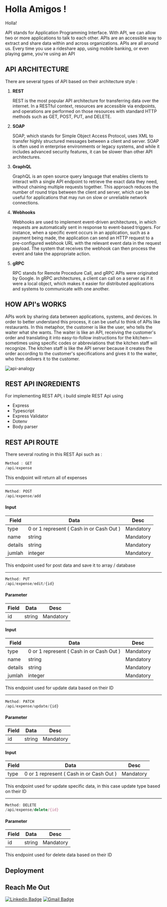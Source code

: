 
<h1 align="left">Holla Amigos !</h1>

Holla!

API stands for Application Programming Interface. With API, we can allow two or more applications to talk to each other. APIs are an accessible way to extract and share data within and across organizations. APIs are all around us. Every time you use a rideshare app, using mobile banking, or even playing game, you're using an API

## API ARCHITECTURE


There are several types of API based on their architecture style :
<ol>
  <li> <b>REST</b>

  REST is the most popular API architecture for transferring data over the internet. In a RESTful context, resources are accessible via endpoints, and operations are performed on those resources with standard HTTP methods such as GET, POST, PUT, and DELETE.
  </li>
  <li> <b>SOAP</b>

 SOAP, which stands for Simple Object Access Protocol, uses XML to transfer highly structured messages between a client and server. SOAP is often used in enterprise environments or legacy systems, and while it includes advanced security features, it can be slower than other API architectures.
  </li>
  <li> <b>GraphQL</b>

GraphQL is an open source query language that enables clients to interact with a single API endpoint to retrieve the exact data they need, without chaining multiple requests together. This approach reduces the number of round trips between the client and server, which can be useful for applications that may run on slow or unreliable network connections.
  </li>
  <li> <b>Webhooks</b>

Webhooks are used to implement event-driven architectures, in which requests are automatically sent in response to event-based triggers. For instance, when a specific event occurs in an application, such as a payment being made, the application can send an HTTP request to a pre-configured webhook URL with the relevant event data in the request payload. The system that receives the webhook can then process the event and take the appropriate action.
  </li>
  <li> <b>gRPC</b>

RPC stands for Remote Procedure Call, and gRPC APIs were originated by Google. In gRPC architectures, a client can call on a server as if it were a local object, which makes it easier for distributed applications and systems to communicate with one another.
  </li>
</ol>

## HOW API's WORKS

APIs work by sharing data between applications, systems, and devices. In order to better understand this process, it can be useful to think of APIs like restaurants. In this metaphor, the customer is like the user, who tells the waiter what she wants. The waiter is like an API, receiving the customer's order and translating it into easy-to-follow instructions for the kitchen—sometimes using specific codes or abbreviations that the kitchen staff will recognize. The kitchen staff is like the API server because it creates the order according to the customer's specifications and gives it to the waiter, who then delivers it to the customer.

<img src="https://i.ibb.co/2k52vSM/api-analogy.jpg" alt="api-analogy" border="0">


## REST API INGREDIENTS
For implementing REST API, i build simple REST Api using

- Express
- Typescript
- Express Validator
- Dotenv
- Body parser

## REST API ROUTE
There several routing in this REST Api such as :

```js
Method : GET
/api/expense
```
This endpoint will return all of expenses

---

```js
Method: POST
/api/expense/add

```
#### Input
Field  | Data | Desc
--- | --- | ---
type|0 or 1 represent  ( Cash in or Cash Out ) | Mandatory
name| string | Mandatory
details| string | Mandatory
jumlah| integer | Mandatory

This endpoint used for post data and save it to array / database

---
```js
Method: PUT
/api/expense/edit/{id}
```

#### Parameter
Field  | Data | Desc
--- | --- | ---
id| string  | Mandatory

#### Input
Field  | Data | Desc
--- | --- | ---
type|0 or 1 represent  ( Cash in or Cash Out ) | Mandatory
name| string | Mandatory
details| string | Mandatory
jumlah| integer | Mandatory

This endpoint used for update data based on their ID

---
```js
Method: PATCH
/api/expense/update/{id}
```

#### Parameter
Field  | Data | Desc
--- | --- | ---
id| string  | Mandatory

#### Input
Field  | Data | Desc
--- | --- | ---
type|0 or 1 represent  ( Cash in or Cash Out ) | Mandatory


This endpoint used for update specific data, in this case update type based on their ID

---

```js
Method: DELETE
/api/expense/delete/{id}
```
#### Parameter
Field  | Data | Desc
--- | --- | ---
id| string  | Mandatory
This endpoint used for delete data based on their ID


## Deployment



## Reach Me Out

[![Linkedin Badge](https://img.shields.io/badge/-Ade_Kresna_D-blue?style=flat-square&logo=Linkedin&logoColor=white)](https://www.linkedin.com/in/ade-kresna-dewantara/)
[![Gmail Badge](https://img.shields.io/badge/-kresnafti2013@gmail.com-c14438?style=flat-square&logo=Gmail&logoColor=white)](mailto:kresnafti2013@gmail.com)
